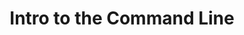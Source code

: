 ---
title: Intro to the Command Line 
category: os
resource-url: http://lifehacker.com/5633909/who-needs-a-mouse-learn-to-use-the-command-line-for-almost-anything
blurb: The Command Line tool is super useful! A must learn!
suggester: Vicky
audience: beginner
---